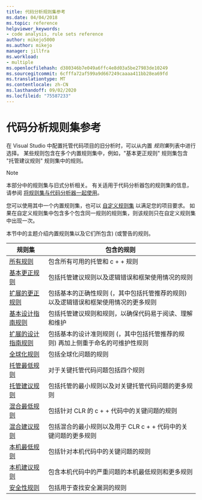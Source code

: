 ```yaml
---
title: 代码分析规则集参考
ms.date: 04/04/2018
ms.topic: reference
helpviewer_keywords:
- code analysis, rule sets reference
author: mikejo5000
ms.author: mikejo
manager: jillfra
ms.workload:
- multiple
ms.openlocfilehash: d380346b7e049a6ffc4e8d03a5be27983de10249
ms.sourcegitcommit: 6cfffa72af599a9d667249caaaa411bb28ea69fd
ms.translationtype: MT
ms.contentlocale: zh-CN
ms.lasthandoff: 09/02/2020
ms.locfileid: "75587233"
---
```

# <a name="code-analysis-rule-set-reference"></a>代码分析规则集参考

在 Visual Studio 中配置托管代码项目的旧分析时，可以从内置 *规则集*列表中进行选择。 某些规则包含在多个内置规则集中，例如，"基本更正规则" 规则集包含 "托管建议规则" 规则集中的规则。

> [!NOTE]
> 本部分中的规则集与旧式分析相关。 有关适用于代码分析器包的规则集的信息，请参阅 [将规则集与代码分析器一起使用](analyzer-rule-sets.md)。

您可以使用其中一个内置规则集，也可以 [自定义规则集](../code-quality/how-to-create-a-custom-rule-set.md) 以满足您的项目要求。 如果在自定义规则集中包含多个包含同一规则的规则集，则该规则只在自定义规则集中出现一次。

本节中的主题介绍内置规则集以及它们所包含)  (或警告的规则。

| 规则集 | 包含的规则 |
| - | - |
| [所有规则](all-rules-rule-set.md) | 包含所有可用的托管和 c + + 规则 |
| [基本更正规则](basic-correctness-rules-rule-set-for-managed-code.md) | 包括托管建议规则以及逻辑错误和框架使用情况的规则 |
| [扩展的更正规则](extended-correctness-rules-rule-set-for-managed-code.md) | 包括基本的正确性规则 (，其中包括托管推荐的规则) 以及逻辑错误和框架使用情况的更多规则 |
| [基本设计指南规则](basic-design-guideline-rules-rule-set-for-managed-code.md) | 包括托管建议规则和规则，以确保代码易于阅读、理解和维护 |
| [扩展的设计指南规则](extended-design-guidelines-rules-rule-set-for-managed-code.md) | 包括基本的设计准则规则 (，其中包括托管推荐的规则) 再加上侧重于命名的可维护性规则 |
| [全球化规则](globalization-rules-rule-set-for-managed-code.md) | 包括全球化问题的规则 |
| [托管最低规则](managed-minimum-rules-rule-set-for-managed-code.md) | 对于关键托管代码问题包括四个规则 |
| [托管建议规则](managed-recommended-rules-rule-set-for-managed-code.md) | 包括托管的最小规则以及对关键托管代码问题的更多规则 |
| [混合最低规则](mixed-minimum-rules-rule-set.md) | 包括针对 CLR 的 c + + 代码中的关键问题的规则 |
| [混合建议规则](mixed-recommended-rules-rule-set.md) | 包括混合的最小规则以及用于 CLR c + + 代码中的关键问题的更多规则 |
| [本机最低规则](native-minimum-rules-rule-set.md) | 包括针对本机代码中的关键问题的规则 |
| [本机建议规则](native-recommended-rules-rule-set.md) | 包含本机代码中的严重问题的本机最低规则和更多规则 |
| [安全性规则](security-rules-rule-set-for-managed-code.md) | 包括用于查找安全漏洞的规则 |
